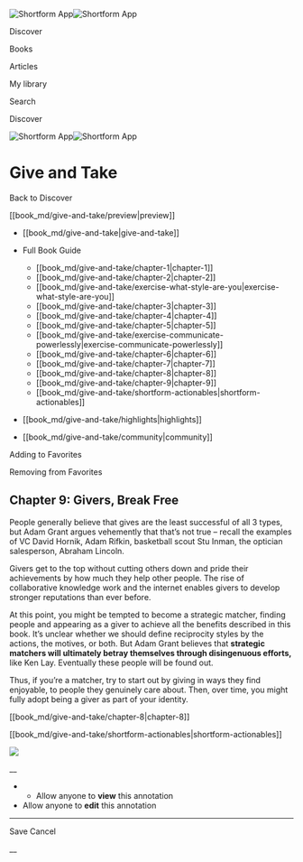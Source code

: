 ![Shortform App](/img/logo.36a2399e.svg)![Shortform App](/img/logo-dark.70c1b072.svg)

Discover

Books

Articles

My library

Search

Discover

![Shortform App](/img/logo.36a2399e.svg)![Shortform App](/img/logo-dark.70c1b072.svg)

# Give and Take

Back to Discover

[[book_md/give-and-take/preview|preview]]

  * [[book_md/give-and-take|give-and-take]]
  * Full Book Guide

    * [[book_md/give-and-take/chapter-1|chapter-1]]
    * [[book_md/give-and-take/chapter-2|chapter-2]]
    * [[book_md/give-and-take/exercise-what-style-are-you|exercise-what-style-are-you]]
    * [[book_md/give-and-take/chapter-3|chapter-3]]
    * [[book_md/give-and-take/chapter-4|chapter-4]]
    * [[book_md/give-and-take/chapter-5|chapter-5]]
    * [[book_md/give-and-take/exercise-communicate-powerlessly|exercise-communicate-powerlessly]]
    * [[book_md/give-and-take/chapter-6|chapter-6]]
    * [[book_md/give-and-take/chapter-7|chapter-7]]
    * [[book_md/give-and-take/chapter-8|chapter-8]]
    * [[book_md/give-and-take/chapter-9|chapter-9]]
    * [[book_md/give-and-take/shortform-actionables|shortform-actionables]]
  * [[book_md/give-and-take/highlights|highlights]]
  * [[book_md/give-and-take/community|community]]



Adding to Favorites 

Removing from Favorites 

## Chapter 9: Givers, Break Free

People generally believe that gives are the least successful of all 3 types, but Adam Grant argues vehemently that that’s not true – recall the examples of VC David Hornik, Adam Rifkin, basketball scout Stu Inman, the optician salesperson, Abraham Lincoln.

Givers get to the top without cutting others down and pride their achievements by how much they help other people. The rise of collaborative knowledge work and the internet enables givers to develop stronger reputations than ever before.

At this point, you might be tempted to become a strategic matcher, finding people and appearing as a giver to achieve all the benefits described in this book. It’s unclear whether we should define reciprocity styles by the actions, the motives, or both. But Adam Grant believes that **strategic matchers will ultimately betray themselves through disingenuous efforts,** like Ken Lay. Eventually these people will be found out.

Thus, if you’re a matcher, try to start out by giving in ways they find enjoyable, to people they genuinely care about. Then, over time, you might fully adopt being a giver as part of your identity.

[[book_md/give-and-take/chapter-8|chapter-8]]

[[book_md/give-and-take/shortform-actionables|shortform-actionables]]

![](https://bat.bing.com/action/0?ti=56018282&Ver=2&mid=62cf4045-17c3-4659-b06b-d1084a84c24a&sid=49fff5b0636c11eeb9c611038afc8668&vid=4a005010636c11ee80c703d4c4a7acd5&vids=0&msclkid=N&pi=0&lg=en-US&sw=800&sh=600&sc=24&nwd=1&tl=Shortform%20%7C%20Book&p=https%3A%2F%2Fwww.shortform.com%2Fapp%2Fbook%2Fgive-and-take%2Fchapter-9&r=&lt=465&evt=pageLoad&sv=1&rn=141231)

__

  *   * Allow anyone to **view** this annotation
  * Allow anyone to **edit** this annotation



* * *

Save Cancel

__



